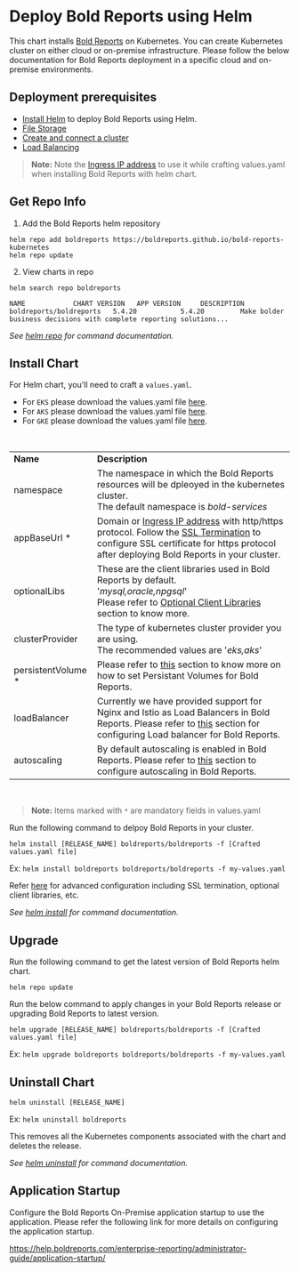 # Deploy Bold Reports using Helm

This chart installs [Bold Reports](https://www.boldreports.com/) on Kubernetes. You can create Kubernetes cluster on either cloud or on-premise infrastructure. Please follow the below documentation for Bold Reports deployment in a specific cloud and on-premise environments.
    
## Deployment prerequisites

* [Install Helm](https://helm.sh/docs/intro/install/) to deploy Bold Reports using Helm.
* [File Storage](docs/pre-requisites.md#file-storage)
* [Create and connect a cluster](docs/pre-requisites.md#create-a-cluster)
* [Load Balancing](docs/pre-requisites.md#load-balancing)

> **Note:** Note the [Ingress IP address](docs/pre-requisites.md#get-ingress-ip) to use it while crafting values.yaml when installing Bold Reports with helm chart.

## Get Repo Info

1. Add the Bold Reports helm repository

```console
helm repo add boldreports https://boldreports.github.io/bold-reports-kubernetes
helm repo update
```

2. View charts in repo

```console
helm search repo boldreports

NAME            CHART VERSION   APP VERSION     DESCRIPTION
boldreports/boldreports   5.4.20           5.4.20         Make bolder business decisions with complete reporting solutions...
```

_See [helm repo](https://helm.sh/docs/helm/helm_repo/) for command documentation._

## Install Chart

For Helm chart, you'll need to craft a `values.yaml`.

* For `EKS` please download the values.yaml file [here](https://raw.githubusercontent.com/boldreports/bold-reports-kubernetes/master/helm/custom-values/eks-values.yaml).
* For `AKS` please download the values.yaml file [here](https://raw.githubusercontent.com/boldreports/bold-reports-kubernetes/master/helm/custom-values/aks-values.yaml).
* For `GKE` please download the values.yaml file [here](https://raw.githubusercontent.com/boldreports/bold-reports-kubernetes/master/helm/custom-values/gke-values.yaml).

<br/>

<table>
    <tr>
      <td>
       <b>Name</b>
      </td>
      <td>
       <b>Description</b>
      </td>
    </tr>
    <tr>
      <td>
       namespace
      </td>
      <td>
       The namespace in which the Bold Reports resources will be dpleoyed in the kubernetes cluster.<br/>
       The default namespace is <i>bold-services</i>
      </td>
    </tr>
    <tr>
      <td>
       appBaseUrl *
      </td>
      <td>
       Domain or <a href='docs/pre-requisites.md#get-ingress-ip'>Ingress IP address</a> with http/https protocol. Follow the <a href='docs/configuration.md#ssl-termination'>SSL Termination</a> to configure SSL certificate for https protocol after deploying Bold Reports in your cluster.
      </td>
    </tr>
    <tr>
      <td>
       optionalLibs
      </td>
      <td>
       These are the client libraries used in Bold Reports by default.<br/>
       '<i>mysql,oracle,npgsql</i>'<br/>
       Please refer to <a href='docs/configuration.md#client-libraries'>Optional Client Libraries</a> section to know more.
      </td>
    </tr>
    <tr>
      <td>
       clusterProvider
      </td>
      <td>
       The type of kubernetes cluster provider you are using.<br/>
       The recommended values are '<i>eks,aks</i>'
      </td>
    </tr>
    <tr>
      <td>
       persistentVolume *
      </td>
      <td>
       Please refer to <a href='docs/configuration.md#persistent-volume'>this</a> section to know more on how to set Persistant Volumes for Bold Reports.
      </td>
    </tr>
    <tr>
      <td>
       loadBalancer
      </td>
      <td>
       Currently we have provided support for Nginx and Istio as Load Balancers in Bold Reports. Please refer to <a href='docs/configuration.md#load-balancing'>this</a> section for configuring Load balancer for Bold Reports.
      </td>
    </tr>
    <tr>
      <td>
       autoscaling
      </td>
      <td>
       By default autoscaling is enabled in Bold Reports. Please refer to <a href='docs/configuration.md#auto-scaling'>this</a> section to configure autoscaling in Bold Reports.
      </td>
    </tr>
</table>
<br/>

> **Note:** Items marked with `*` are mandatory fields in values.yaml

Run the following command to delpoy Bold Reports in your cluster.

```console
helm install [RELEASE_NAME] boldreports/boldreports -f [Crafted values.yaml file]
```
Ex:  `helm install boldreports boldreports/boldreports -f my-values.yaml`

Refer [here](docs/configuration.md) for advanced configuration including SSL termination, optional client libraries, etc.

_See [helm install](https://helm.sh/docs/helm/helm_install/) for command documentation._

## Upgrade

Run the following command to get the latest version of Bold Reports helm chart.

```console
helm repo update
```

Run the below command to apply changes in your Bold Reports release or upgrading Bold Reports to latest version.

```console
helm upgrade [RELEASE_NAME] boldreports/boldreports -f [Crafted values.yaml file]
```

Ex:  `helm upgrade boldreports boldreports/boldreports -f my-values.yaml`

## Uninstall Chart

```console
helm uninstall [RELEASE_NAME]
```
Ex:  `helm uninstall boldreports`

This removes all the Kubernetes components associated with the chart and deletes the release.

_See [helm uninstall](https://helm.sh/docs/helm/helm_uninstall/) for command documentation._

## Application Startup

Configure the Bold Reports On-Premise application startup to use the application. Please refer the following link for more details on configuring the application startup.
    
https://help.boldreports.com/enterprise-reporting/administrator-guide/application-startup/

